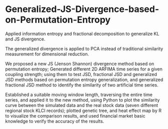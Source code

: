 # Generalized-JS-Divergence-based-on-Permutation-Entropy
Applied information entropy and fractional decomposition to generalize KL and JS divergence. 

The generalized divergence is applied to PCA instead of traditional similarity measurement for dimensional reduction.

We proposed a new JS (Jenson Shannon) divergence method based on permutation entropy;
Generated different 2D ARFIMA time series for a given coupling strength; using them to test JSD, 
fractional JSD and generalized JSD methods based on permutation entropy generalization, 
and generalized fractional JSD method to identify the similarity of two artificial time series.


Established a suitable moving window length, traversing the entire time series, and applied it to the new method, 
using Python to plot the similarity curve between the simulated data and the real stock data 
(seven different regional stock KLCI records); plotted genetic tree, and heat effect map by R 
to visualize the comparison results, and used financial market basic knowledge to verify the accuracy of the results.
